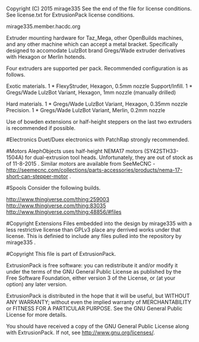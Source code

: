 Copyright (C) 2015 mirage335
See the end of the file for license conditions.
See license.txt for ExtrusionPack license conditions.

mirage335.member.hacdc.org

Extruder mounting hardware for Taz_Mega, other OpenBuilds machines, and any other machine which can accept a metal bracket. Specifically designed to accomodate LulzBot brand Gregs/Wade extruder derivatives with Hexagon or Merlin hotends.

Four extruders are supported per pack. Recommended configuration is as follows.

Exotic materials.	1 * FlexyStruder, Hexagon, 0.5mm nozzle
Support/Infill.		1 * Gregs/Wade LulzBot Variant, Hexagon, 1mm nozzle (manually drilled)

Hard materials.		1 * Gregs/Wade LulzBot Variant, Hexagon, 0.35mm nozzle
Precision.		1 * Gregs/Wade LulzBot Variant, Merlin, 0.2mm nozzle

Use of bowden extensions or half-height steppers on the last two extruders is recommended if possible.

#Electronics
Duet/Duex electronics with PatchRap strongly recommended.

#Motors
AlephObjects uses half-height NEMA17 motors (SY42STH33-1504A) for dual-extrusion tool heads. Unfortunately, they are out of stock as of 11-8-2015 . Similar motors are available from SeeMeCNC - http://seemecnc.com/collections/parts-accessories/products/nema-17-short-can-stepper-motor .

#Spools
Consider the following builds.

http://www.thingiverse.com/thing:259003
http://www.thingiverse.com/thing:83035
http://www.thingiverse.com/thing:48856/#files

#Copyright Extensions
Files embedded into the design by mirage335 with a less restrictive license than GPLv3 place any derrived works under that license. This is definied to include any files pulled into the repository by mirage335 .

#Copyright
This file is part of ExtrusionPack.

ExtrusionPack is free software: you can redistribute it and/or modify
it under the terms of the GNU General Public License as published by
the Free Software Foundation, either version 3 of the License, or
(at your option) any later version.

ExtrusionPack is distributed in the hope that it will be useful,
but WITHOUT ANY WARRANTY; without even the implied warranty of
MERCHANTABILITY or FITNESS FOR A PARTICULAR PURPOSE.  See the
GNU General Public License for more details.

You should have received a copy of the GNU General Public License
along with ExtrusionPack.  If not, see <http://www.gnu.org/licenses/>.